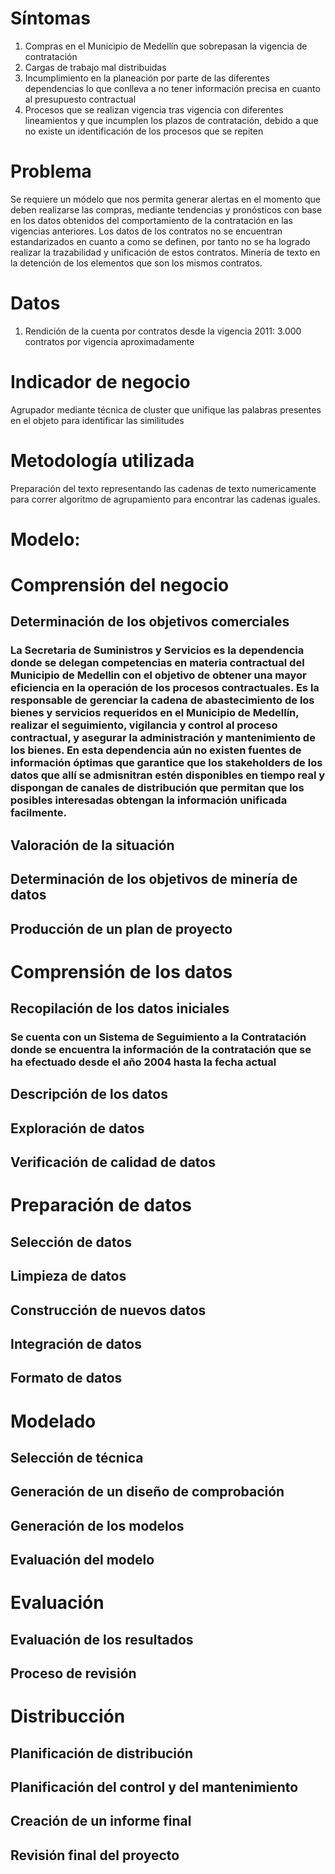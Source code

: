 # Síntomas
1. Compras en el Municipio de Medellín que sobrepasan la vigencia de contratación
2. Cargas de trabajo mal distribuidas
3. Incumplimiento en la planeación por parte de las diferentes dependencias lo que conlleva a no tener información precisa en cuanto al presupuesto contractual
4. Procesos que se realizan vigencia tras vigencia con diferentes lineamientos y que incumplen los plazos de contratación, debido a que no existe un identificación de los procesos que se repiten

# Problema
Se requiere un módelo que nos permita generar alertas en el momento que deben realizarse las compras, mediante tendencias y pronósticos con base en los datos obtenidos del comportamiento de la contratación en las vigencias anteriores. 
Los datos de los contratos no se encuentran estandarizados en cuanto a como se definen, por tanto no se ha logrado realizar la trazabilidad y unificación de estos contratos.
Minería de texto en la detención de los elementos que son los mismos contratos.

# Datos
1. Rendición de la cuenta por contratos desde la vigencia 2011: 3.000 contratos por vigencia aproximadamente

# Indicador de negocio
Agrupador mediante técnica de cluster que unifique las palabras presentes en el objeto para identificar las similitudes

# Metodología utilizada
Preparación del texto representando las cadenas de texto numericamente para correr algoritmo de agrupamiento para encontrar las cadenas iguales.

# Modelo:

# Comprensión del negocio
## Determinación de los objetivos comerciales
### La Secretaria de Suministros y Servicios es la dependencia donde se delegan competencias en materia contractual del Municipio de Medellin con el objetivo de obtener una mayor eficiencia en la operación de los procesos contractuales. Es la responsable de gerenciar la cadena de abastecimiento de los bienes y servicios requeridos en el Municipio de Medellín, realizar el seguimiento, vigilancia y control al proceso contractual, y asegurar la administración y mantenimiento de los bienes. En esta dependencia aún no existen fuentes de información óptimas que garantice que los stakeholders de los datos que allí se admisnitran estén disponibles en tiempo real y dispongan de canales de distribución que permitan que los posibles interesadas obtengan la información unificada facilmente.
## Valoración de la situación
### 
## Determinación de los objetivos de minería de datos
###
## Producción de un plan de proyecto
###

# Comprensión de los datos
## Recopilación de los datos iniciales
### Se cuenta con un Sistema de Seguimiento a la Contratación donde se encuentra la información de la contratación que se ha efectuado desde el año 2004 hasta la fecha actual
## Descripción de los datos
###
## Exploración de datos
###
## Verificación de calidad de datos
###

# Preparación de datos
## Selección de datos
###
## Limpieza de datos
###
## Construcción de nuevos datos
###
## Integración de datos
###
## Formato de datos
###

# Modelado
## Selección de técnica
###
## Generación de un diseño de comprobación
###
## Generación de los modelos
###
## Evaluación del modelo
###

# Evaluación
## Evaluación de los resultados
###
## Proceso de revisión
###

# Distribucción
## Planificación de distribución
###
## Planificación del control y del mantenimiento
###
## Creación de un informe final
###
## Revisión final del proyecto
###
